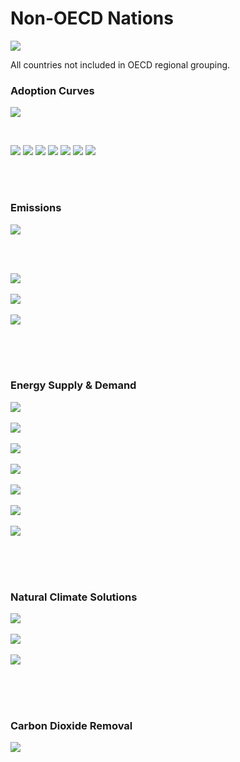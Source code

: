 # Non-OECD Nations

![](../region%20maps/NonOECD.png)

All countries not included in OECD regional grouping.

### Adoption Curves

![](../podi/data/figs/scurves-NonOECD)

<br/>

![](./podi/data/figs/scurves_ind-Grid-NonOECD)
![](./podi/data/figs/scurves_ind-Transport-NonOECD)
![](./podi/data/figs/scurves_ind-Buildings-NonOECD)
![](./podi/data/figs/scurves_ind-Industry-NonOECD)
![](./podi/data/figs/scurves_ind-RegenerativeAgriculture-NonOECD)
![](./podi/data/figs/scurves_ind-Forests&Wetlands-NonOECD)
![](./podi/data/figs/scurves_ind-CarbonDioxideRemoval-NonOECD)

<br/><br/>

### Emissions

![](./podi/data/figs/mitigationwedges-NonOECD)

<br/><br/>

![](./podi/data/figs/emissions-ffi_emissions-NonOECD)<br/><br/>
![](./podi/data/figs/emissions-CH4_emissions-NonOECD)<br/><br/>
![](./podi/data/figs/emissions-N2O_emissions-NonOECD)<br/><br/>

<br/><br/>

### Energy Supply & Demand

![](./podi/data/figs/energydemand_pathway-NonOECD)<br/><br/>
![](./podi/data/figs/energysupply_pathway-NonOECD)<br/><br/>
![](./podi/data/figs/electricity_pathway-NonOECD)<br/><br/>
![](./podi/data/figs/elecbysector_pathway-NonOECD)<br/><br/>
![](./podi/data/figs/buildings_pathway-NonOECD)<br/><br/>
![](./podi/data/figs/industry_pathway-NonOECD)<br/><br/>
![](./podi/data/figs/transport_pathway-NonOECD)<br/><br/>

<br/><br/>

### Natural Climate Solutions

![](./podi/data/figs/ra_pathway-NonOECD)<br/><br/>
![](./podi/data/figs/fw_pathway-NonOECD)<br/><br/>
![](./podi/data/figs/afolu_pathway-NonOECD)<br/><br/>

<br/><br/>

### Carbon Dioxide Removal

![](./podi/data/figs/cdr_pathway-NonOECD)<br/><br/>

